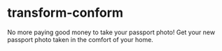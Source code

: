 # transform-conform

No more paying good money to take your passport photo! Get your new passport photo taken in the comfort of your home. 

